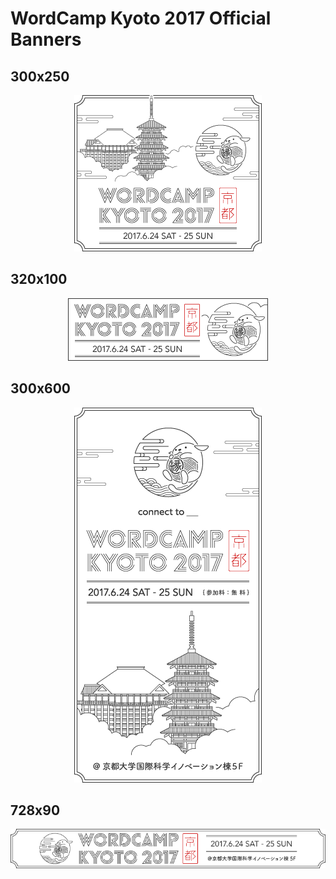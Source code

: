 # WordCamp Kyoto 2017 Official Banners

## 300x250

<p align="center"><img src="https://raw.githubusercontent.com/wckyoto2017/banner/master/png/banner-300x250.png" alt="300x250"></p>

## 320x100

<p align="center"><img src="https://raw.githubusercontent.com/wckyoto2017/banner/master/png/banner-320x100.png" alt="320x100"></p>

## 300x600

<p align="center"><img src="https://raw.githubusercontent.com/wckyoto2017/banner/master/png/banner-300x600.png" alt="300x600"></p>

## 728x90

<p align="center"><img src="https://raw.githubusercontent.com/wckyoto2017/banner/master/png/banner-728x90.png" alt="728x90"></p>
